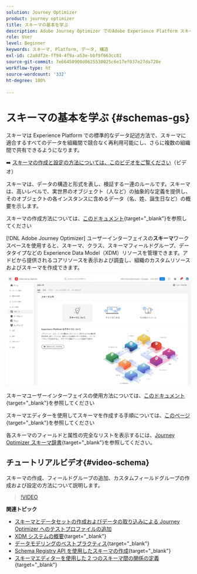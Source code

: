 ```yaml
---
solution: Journey Optimizer
product: journey optimizer
title: スキーマの基本を学ぶ
description: Adobe Journey Optimizer でのAdobe Experience Platform スキーマの使用方法を説明します
role: User
level: Beginner
keywords: スキーマ, Platform, データ, 構造
exl-id: c2a8df2e-ff94-4f9a-a53e-bbf9f663cc81
source-git-commit: 7e66450900d0625530025c6e17ef037e27da728e
workflow-type: ht
source-wordcount: '332'
ht-degree: 100%

---
```


# スキーマの基本を学ぶ {#schemas-gs}

スキーマは Experience Platform での標準的なデータ記述方法で、スキーマに適合するすべてのデータを組織間で競合なく再利用可能にし、さらに複数の組織間で共有できるようになります。

➡️ [スキーマの作成と設定の方法については、このビデオをご覧ください](#video-schema)（ビデオ）

スキーマは、データの構造と形式を表し、検証する一連のルールです。スキーマは、高いレベルで、実世界のオブジェクト（人など）の抽象的な定義を提供し、そのオブジェクトの各インスタンスに含めるデータ（名、姓、誕生日など）の概要を示します。

スキーマの作成方法については、[このドキュメント](https://experienceleague.adobe.com/docs/experience-platform/xdm/schema/composition.html?lang=ja){target="_blank"}を参照してください

[!DNL Adobe Journey Optimizer] ユーザーインターフェイスの&#x200B;**スキーマ**&#x200B;ワークスペースを使用すると、スキーマ、クラス、スキーマフィールドグループ、データタイプなどの Experience Data Model（XDM）リソースを管理できます。アドビから提供されるコアリソースを表示および調査し、組織のカスタムリソースおよびスキーマを作成できます。

![](assets/schemas-home.png)

スキーマユーザーインターフェイスの使用方法については、[このドキュメント](https://experienceleague.adobe.com/docs/experience-platform/xdm/ui/overview.html?lang=ja){target="_blank"}を参照してください

スキーマエディターを使用してスキーマを作成する手順については、[このページ](https://experienceleague.adobe.com/docs/experience-platform/xdm/tutorials/create-schema-ui.html?lang=ja){target="_blank"}を参照してください

各スキーマのフィールドと属性の完全なリストを表示するには、[Journey Optimizer スキーマ辞書](https://experienceleague.adobe.com/tools/ajo-schemas/schema-dictionary.html?lang=ja){target="_blank"}を参照してください。


## チュートリアルビデオ{#video-schema}

スキーマの作成、フィールドグループの追加、カスタムフィールドグループの作成および設定の方法について説明します。

>[!VIDEO](https://video.tv.adobe.com/v/334461?quality=12)

**関連トピック**

* [スキーマとデータセットの作成およびデータの取り込みによる Journey Optimizer へのテストプロファイルの追加](../audience/creating-test-profiles.md)
* [XDM システムの概要](https://experienceleague.adobe.com/docs/experience-platform/xdm/home.html?lang=ja){target="_blank"}
* [データモデリングのベストプラクティス](https://experienceleague.adobe.com/docs/experience-platform/xdm/schema/best-practices.html?lang=ja){target="_blank"}
* [Schema Registry API を使用したスキーマの作成](https://experienceleague.adobe.com/docs/experience-platform/xdm/tutorials/create-schema-api.html?lang=ja){target="_blank"}
* [スキーマエディターを使用した 2 つのスキーマ間の関係の定義](https://experienceleague.adobe.com/docs/experience-platform/xdm/tutorials/relationship-ui.html?lang=ja){target="_blank"}
